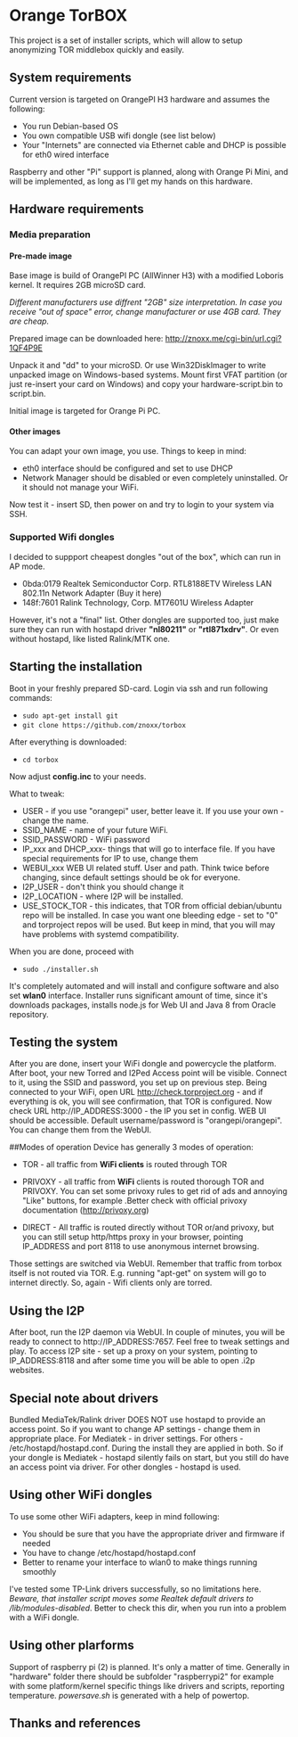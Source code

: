 # Orange TorBOX
This project is a  set of installer scripts, which will allow to setup
anonymizing TOR middlebox quickly and easily.

## System requirements
Current version is targeted on OrangePI H3 hardware and assumes the following:

* You run Debian-based OS
* You own compatible USB wifi dongle (see list below)
* Your "Internets" are connected via Ethernet cable and DHCP is possible for eth0 wired interface

Raspberry and other "Pi" support is planned, along with Orange Pi Mini, and will be
implemented, as long as I'll get my hands on this hardware.

## Hardware requirements
### Media preparation
#### Pre-made image
Base image is build of OrangePI PC (AllWinner H3) with a modified Loboris kernel.
It requires 2GB microSD card.

_Different manufacturers use diffrent "2GB" size interpretation. In case you receive
"out of space" error, change manufacturer or use 4GB card. They are cheap._

Prepared image can be downloaded here:
http://znoxx.me/cgi-bin/url.cgi?1QF4P9E

Unpack it and "dd" to your microSD. Or use Win32DiskImager to write unpacked image on
Windows-based systems.
Mount first VFAT partition (or just re-insert your card on Windows) and copy your
hardware-script.bin to script.bin.

Initial image is targeted for Orange Pi PC.

#### Other images
You can adapt your own image, you use.
Things to keep in mind:

* eth0 interface should be configured and set to use DHCP
* Network Manager should be disabled or even completely uninstalled. Or it should not manage your WiFi.

Now test it - insert SD, then power on and try to login to your system via SSH.

### Supported Wifi dongles

I decided to suppport cheapest dongles "out of the box", which can run in AP mode.

* 0bda:0179 Realtek Semiconductor Corp. RTL8188ETV Wireless LAN 802.11n Network Adapter (Buy it here)
* 148f:7601 Ralink Technology, Corp. MT7601U Wireless Adapter

However, it's not a "final" list. Other dongles are supported too, just make sure they can run with hostapd driver __"nl80211"__ or __"rtl871xdrv"__. Or even without hostapd, like listed Ralink/MTK one.

## Starting the installation
Boot in your freshly prepared SD-card.
Login via ssh and run following commands:

* `sudo apt-get install git`
* `git clone https://github.com/znoxx/torbox`

After everything is downloaded:

* `cd torbox`

Now adjust __config.inc__ to your needs.

What to tweak:

* USER - if you use "orangepi" user, better leave it. If you use your own - change the name.
* SSID_NAME - name of your future WiFi.
* SSID_PASSWORD - WiFi password
* IP_xxx and DHCP_xxx- things that will go to interface file. If you have special requirements for IP to use, change them
* WEBUI_xxx WEB UI related stuff. User and path. Think twice before changing, since default settings should be ok for everyone.
* I2P_USER - don't think you should change it
* I2P_LOCATION - where I2P will be installed.
* USE_STOCK_TOR - this indicates, that TOR from official debian/ubuntu repo will be installed. In case you want one bleeding edge - set to "0" and torproject repos will be used. But keep in mind, that you will may have problems with systemd compatibility.

When you are done, proceed with

* `sudo ./installer.sh`

It's completely automated and will install and configure software and also set __wlan0__ interface.
Installer runs significant amount of time, since it's downloads packages, installs node.js for Web UI and Java 8 from Oracle repository.

## Testing the system
After you are done, insert your WiFi dongle and powercycle the platform.
After boot, your new Torred and I2Ped Access point will be visible.
Connect to it, using the SSID and password, you set up on previous step.
Being connected to your WiFi, open URL http://check.torproject.org - and if everything is ok, you will see confirmation, that TOR is configured.
Now check URL http://IP_ADDRESS:3000 - the IP you set in config. WEB UI should be accessible.
Default username/password is "orangepi/orangepi". You can change them from the WebUI.

##Modes of operation
Device has generally 3 modes of operation:

* TOR - all traffic from __WiFi clients__ is routed through TOR

* PRIVOXY - all traffic from __WiFi__ clients is routed thorough TOR and PRIVOXY. You can set some privoxy rules to get rid of ads and annoying "Like" buttons, for example .Better check with official privoxy documentation (http://privoxy.org)

* DIRECT - All traffic is routed directly without TOR or/and privoxy, but you can still setup http/https proxy in your browser, pointing IP_ADDRESS and port 8118 to use anonymous internet browsing.

Those settings are switched via WebUI. Remember that traffic from torbox itself is not routed via TOR. E.g. running "apt-get" on system will go to internet directly. So, again - Wifi clients only are torred.


## Using the I2P
After boot, run the I2P daemon via WebUI. In couple of minutes, you will be ready to connect to http://IP_ADDRESS:7657. Feel free to tweak settings and play.
To access I2P site - set up a proxy on your system, pointing to IP_ADDRESS:8118 and after some time you will be able to open .i2p websites.

## Special note about drivers

Bundled MediaTek/Ralink driver DOES NOT use hostapd to provide an access point. So if you want to change AP settings - change them in appropriate place. For Mediatek - in driver settings. For others - /etc/hostapd/hostapd.conf. During the install they are applied in both.
So if your dongle is Mediatek - hostapd silently fails on start, but you still do have an access point via driver.
For other dongles - hostapd is used.

## Using other WiFi dongles

To use some other WiFi adapters, keep in mind following:

* You should be sure that you have the appropriate driver and firmware if needed
* You have to change /etc/hostapd/hostapd.conf
* Better to rename your interface to wlan0 to make things running smoothly

I've tested some TP-Link drivers successfully, so no limitations here.
_Beware, that installer script moves some Realtek default drivers to /lib/modules-disabled_. Better to check this dir, when you run into a problem with a WiFi dongle.

## Using other plarforms
Support of raspberry pi (2) is planned. It's only a matter of time.
Generally in "hardware" folder there should be subfolder "raspberrypi2" for example with some platform/kernel specific things like drivers and scripts, reporting temperature.
_powersave.sh_ is generated with a help of powertop.

## Thanks and references